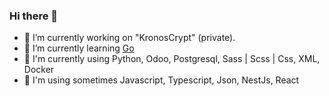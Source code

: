 ### Hi there 👋

- 🔭 I’m currently working on "KronosCrypt" (private).
- 🌱 I’m currently learning [Go](https://go.dev/)
- 🌴 I'm currently using Python, Odoo, Postgresql, Sass | Scss | Css, XML, Docker
- 🌲 I'm using sometimes Javascript, Typescript, Json, NestJs, React
